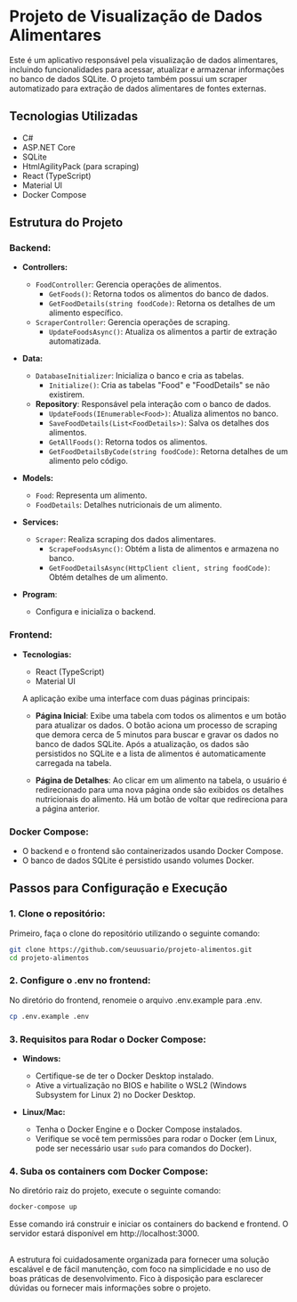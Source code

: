 # Projeto de Visualização de Dados Alimentares

Este é um aplicativo responsável pela visualização de dados alimentares, incluindo funcionalidades para acessar, atualizar e armazenar informações no banco de dados SQLite. O projeto também possui um scraper automatizado para extração de dados alimentares de fontes externas.

## Tecnologias Utilizadas

- C#
- ASP.NET Core
- SQLite
- HtmlAgilityPack (para scraping)
- React (TypeScript)
- Material UI
- Docker Compose

## Estrutura do Projeto

### Backend:

- **Controllers:**

  - `FoodController`: Gerencia operações de alimentos.
    - `GetFoods()`: Retorna todos os alimentos do banco de dados.
    - `GetFoodDetails(string foodCode)`: Retorna os detalhes de um alimento específico.
  - `ScraperController`: Gerencia operações de scraping.
    - `UpdateFoodsAsync()`: Atualiza os alimentos a partir de extração automatizada.

- **Data:**

  - `DatabaseInitializer`: Inicializa o banco e cria as tabelas.
    - `Initialize()`: Cria as tabelas "Food" e "FoodDetails" se não existirem.
  - **Repository**: Responsável pela interação com o banco de dados.
    - `UpdateFoods(IEnumerable<Food>)`: Atualiza alimentos no banco.
    - `SaveFoodDetails(List<FoodDetails>)`: Salva os detalhes dos alimentos.
    - `GetAllFoods()`: Retorna todos os alimentos.
    - `GetFoodDetailsByCode(string foodCode)`: Retorna detalhes de um alimento pelo código.

- **Models:**

  - `Food`: Representa um alimento.
  - `FoodDetails`: Detalhes nutricionais de um alimento.

- **Services:**

  - `Scraper`: Realiza scraping dos dados alimentares.
    - `ScrapeFoodsAsync()`: Obtém a lista de alimentos e armazena no banco.
    - `GetFoodDetailsAsync(HttpClient client, string foodCode)`: Obtém detalhes de um alimento.

- **Program**:
  - Configura e inicializa o backend.

### Frontend:

- **Tecnologias:**

  - React (TypeScript)
  - Material UI

  A aplicação exibe uma interface com duas páginas principais:

  - **Página Inicial**: Exibe uma tabela com todos os alimentos e um botão para atualizar os dados. O botão aciona um processo de scraping que demora cerca de 5 minutos para buscar e gravar os dados no banco de dados SQLite. Após a atualização, os dados são persistidos no SQLite e a lista de alimentos é automaticamente carregada na tabela.

  - **Página de Detalhes**: Ao clicar em um alimento na tabela, o usuário é redirecionado para uma nova página onde são exibidos os detalhes nutricionais do alimento. Há um botão de voltar que redireciona para a página anterior.

### Docker Compose:

- O backend e o frontend são containerizados usando Docker Compose.
- O banco de dados SQLite é persistido usando volumes Docker.

## Passos para Configuração e Execução

### 1. Clone o repositório:

Primeiro, faça o clone do repositório utilizando o seguinte comando:

```bash
git clone https://github.com/seuusuario/projeto-alimentos.git
cd projeto-alimentos
```

### 2. Configure o .env no frontend:

No diretório do frontend, renomeie o arquivo .env.example para .env.

```bash
cp .env.example .env
```

### 3. Requisitos para Rodar o Docker Compose:

- **Windows:**

  - Certifique-se de ter o Docker Desktop instalado.
  - Ative a virtualização no BIOS e habilite o WSL2 (Windows Subsystem for Linux 2) no Docker Desktop.

- **Linux/Mac:**
  - Tenha o Docker Engine e o Docker Compose instalados.
  - Verifique se você tem permissões para rodar o Docker (em Linux, pode ser necessário usar `sudo` para comandos do Docker).

### 4. Suba os containers com Docker Compose:

No diretório raiz do projeto, execute o seguinte comando:

```bash
docker-compose up
```

Esse comando irá construir e iniciar os containers do backend e frontend. O servidor estará disponível em http://localhost:3000.

##

A estrutura foi cuidadosamente organizada para fornecer uma solução escalável e de fácil manutenção, com foco na simplicidade e no uso de boas práticas de desenvolvimento. Fico à disposição para esclarecer dúvidas ou fornecer mais informações sobre o projeto.
